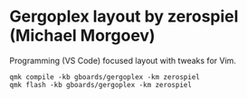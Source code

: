 # Gergoplex layout by zerospiel (Michael Morgoev)

Programming (VS Code) focused layout with tweaks for Vim.

```shell
qmk compile -kb gboards/gergoplex -km zerospiel
qmk flash -kb gboards/gergoplex -km zerospiel
```
